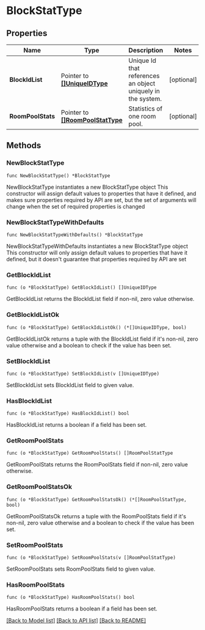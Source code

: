 # BlockStatType

## Properties

Name | Type | Description | Notes
------------ | ------------- | ------------- | -------------
**BlockIdList** | Pointer to [**[]UniqueIDType**](UniqueIDType.md) | Unique Id that references an object uniquely in the system. | [optional] 
**RoomPoolStats** | Pointer to [**[]RoomPoolStatType**](RoomPoolStatType.md) | Statistics of one room pool. | [optional] 

## Methods

### NewBlockStatType

`func NewBlockStatType() *BlockStatType`

NewBlockStatType instantiates a new BlockStatType object
This constructor will assign default values to properties that have it defined,
and makes sure properties required by API are set, but the set of arguments
will change when the set of required properties is changed

### NewBlockStatTypeWithDefaults

`func NewBlockStatTypeWithDefaults() *BlockStatType`

NewBlockStatTypeWithDefaults instantiates a new BlockStatType object
This constructor will only assign default values to properties that have it defined,
but it doesn't guarantee that properties required by API are set

### GetBlockIdList

`func (o *BlockStatType) GetBlockIdList() []UniqueIDType`

GetBlockIdList returns the BlockIdList field if non-nil, zero value otherwise.

### GetBlockIdListOk

`func (o *BlockStatType) GetBlockIdListOk() (*[]UniqueIDType, bool)`

GetBlockIdListOk returns a tuple with the BlockIdList field if it's non-nil, zero value otherwise
and a boolean to check if the value has been set.

### SetBlockIdList

`func (o *BlockStatType) SetBlockIdList(v []UniqueIDType)`

SetBlockIdList sets BlockIdList field to given value.

### HasBlockIdList

`func (o *BlockStatType) HasBlockIdList() bool`

HasBlockIdList returns a boolean if a field has been set.

### GetRoomPoolStats

`func (o *BlockStatType) GetRoomPoolStats() []RoomPoolStatType`

GetRoomPoolStats returns the RoomPoolStats field if non-nil, zero value otherwise.

### GetRoomPoolStatsOk

`func (o *BlockStatType) GetRoomPoolStatsOk() (*[]RoomPoolStatType, bool)`

GetRoomPoolStatsOk returns a tuple with the RoomPoolStats field if it's non-nil, zero value otherwise
and a boolean to check if the value has been set.

### SetRoomPoolStats

`func (o *BlockStatType) SetRoomPoolStats(v []RoomPoolStatType)`

SetRoomPoolStats sets RoomPoolStats field to given value.

### HasRoomPoolStats

`func (o *BlockStatType) HasRoomPoolStats() bool`

HasRoomPoolStats returns a boolean if a field has been set.


[[Back to Model list]](../README.md#documentation-for-models) [[Back to API list]](../README.md#documentation-for-api-endpoints) [[Back to README]](../README.md)


